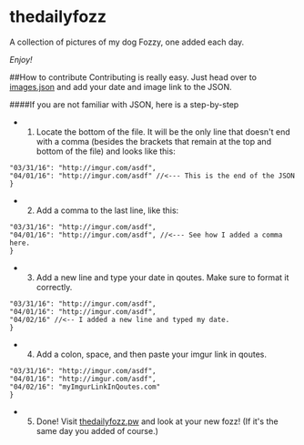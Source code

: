 # thedailyfozz
A collection of pictures of my dog Fozzy, one added each day.

*Enjoy!*


##How to contribute
Contributing is really easy. Just head over to [images.json](https://github.com/samkcarlile/thedailyfozz/blob/gh-pages/images.json) and add your date and image link
to the JSON.

####If you are not familiar with JSON, here is a step-by-step

- 1. Locate the bottom of the file. It will be the only line that doesn't end with a comma (besides the brackets that remain at the top and bottom of the file) and looks like this:
```
"03/31/16": "http://imgur.com/asdf",
"04/01/16": "http://imgur.com/asdf" //<--- This is the end of the JSON
}
```
- 2. Add a comma to the last line, like this:
```
"03/31/16": "http://imgur.com/asdf",
"04/01/16": "http://imgur.com/asdf", //<--- See how I added a comma here.
}
```
- 3. Add a new line and type your date in qoutes. Make sure to format it correctly.
```
"03/31/16": "http://imgur.com/asdf",
"04/01/16": "http://imgur.com/asdf",
"04/02/16" //<-- I added a new line and typed my date.
}
```
- 4. Add a colon, space, and then paste your imgur link in qoutes.
```
"03/31/16": "http://imgur.com/asdf",
"04/01/16": "http://imgur.com/asdf",
"04/02/16": "myImgurLinkInQoutes.com"
}
```
- 5. Done! Visit [thedailyfozz.pw](http://thedailyfozz.pw) and look at your new fozz! (If it's the same day you added of course.)
